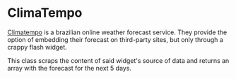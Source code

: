 
# ClimaTempo

[Climatempo](www.climatempo.com.br) is a brazilian online weather forecast service.
They provide the option of embedding their forecast on third-party sites, but only through a 
crappy flash widget.

This class scraps the content of said widget's source of data and returns an array with the 
forecast for the next 5 days.